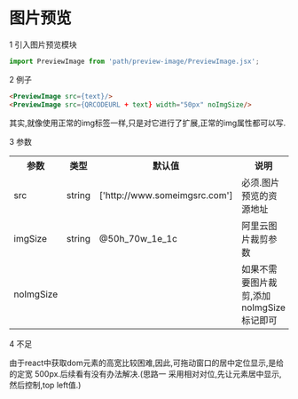 # 图片预览

1 引入图片预览模块

```js
import PreviewImage from 'path/preview-image/PreviewImage.jsx';
```

2 例子

```html
<PreviewImage src={text}/>
<PreviewImage src={QRCODEURL + text} width="50px" noImgSize/>
```

其实,就像使用正常的img标签一样,只是对它进行了扩展,正常的img属性都可以写.

3 参数

<table>
  <tr>
    <th>参数</th>
    <th>类型</th>
    <th>默认值</th>
    <th>说明</th>
  </tr>
  <tr>
      <td>src</td>
      <td>string</td>
      <td>['http://www.someimgsrc.com']</td>
      <td>必须.图片预览的资源地址</td>
  </tr>
  <tr>
    <td>imgSize</td>
    <td>string</td>
    <td>@50h_70w_1e_1c</td>
    <td>阿里云图片裁剪参数</td>
  <tr>
  <tr>
    <td>noImgSize</td>
    <td></td>
    <td></td>
    <td>如果不需要图片裁剪,添加noImgSize标记即可</td>
  </tr>
</table>

4 不足

由于react中获取dom元素的高宽比较困难,因此,可拖动窗口的居中定位显示,是给的定宽 500px.后续看有没有办法解决.(思路一 采用相对对位,先让元素居中显示,然后控制,top left值.)
